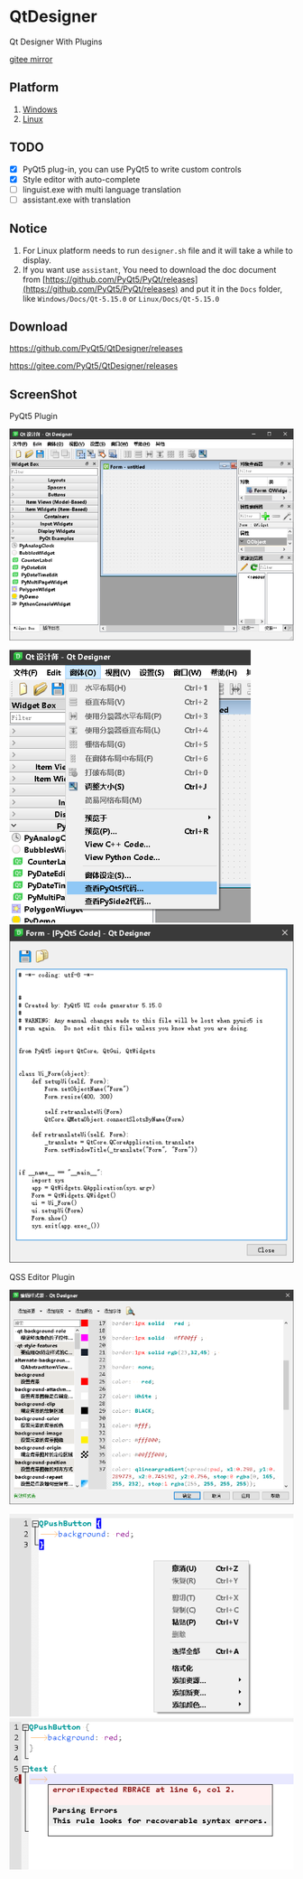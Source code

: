 # QtDesigner

Qt Designer With Plugins

[gitee mirror](https://gitee.com/PyQt5/QtDesigner)

## Platform

1. [Windows](Windows)
2. [Linux](Linux)

## TODO

- [x] PyQt5 plug-in, you can use PyQt5 to write custom controls
- [x] Style editor with auto-complete
- [ ] linguist.exe with multi language translation
- [ ] assistant.exe with translation

## Notice

1. For Linux platform needs to run `designer.sh` file and it will take a while to display.
2. If you want use `assistant`, You need to download the doc document from [https://github.com/PyQt5/PyQt/releases](https://github.com/PyQt5/PyQt/releases) and put it in the `Docs` folder, like `Windows/Docs/Qt-5.15.0` or `Linux/Docs/Qt-5.15.0`

## Download

https://github.com/PyQt5/QtDesigner/releases

https://gitee.com/PyQt5/QtDesigner/releases

## ScreenShot

PyQt5 Plugin

![PyQt.png](ScreenShot/PyQt.png)

![PyQt_menu.png](ScreenShot/PyQt_menu.png)
![PyQt_code.png](ScreenShot/PyQt_code.png)

QSS Editor Plugin

![PyQt.png](ScreenShot/editor.png)

![editor_menu.png](ScreenShot/editor_menu.png)
![editor_lint.png](ScreenShot/editor_lint.png)
